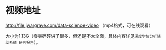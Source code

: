 # 视频地址

http://file.jwargrave.com/data-science-video （mp4格式，可在线观看）

大小为1.13G（零零碎碎讲了很多，但还是不太全面，具体内容详见`深度学情分析辅助系统 研究报告`）。